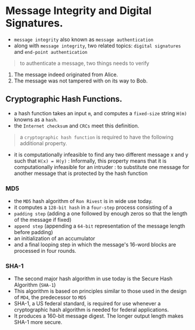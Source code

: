 # Message Integrity and Digital Signatures.

- `message integrity` also known as `message authentication`
- along with `message integrity`, two related topics: `digital signatures` and `end-point authentication`

> to authenticate a message, two things needs to verify
1. The message indeed originated from Alice.
2. The message was not tampered with on its way to Bob.

## Cryptographic Hash Functions.

- a hash function takes an input `m`, and computes a `fixed-size` string `H(m)` knowns as a `hash`.
- the `Internet checksum` and `CRCs` meet this definition.

> a `cryptographic hash function` is required to have the following additional property.
- it is computationally infeasible to find any two different message x and y such that `H(x) = H(y)`
: Informally, this property means that it is computationally infeasible for an intruder 
: to substitute one message for another message that is protected by the hash function

### MD5

- the `MD5` hash algorithm of `Ron Rivest` is in wide use today.
- it computes a `128-bit hash` in a `four-step` process consisting of a
- `padding step` (adding a one followed by enough zeros so that the length of the message if fixed)
- `append step` (appending a `64-bit` representation of the message length before padding)
- an initialization of an accumulator
- and a final looping step in which the message's 16-word blocks are processed in four rounds.

### SHA-1

- The second major hash algorithm in use today is the Secure Hash Algorithm (`SHA-1`)
- This algorithm is based on principles similar to those used in the design of `MD4`, the predecessor to `MD5`
- SHA-1, a US federal standard, is required for use whenever a cryptographic hash algorithm is needed for federal applications.
- It produces a 160-bit message digest. The longer output length makes SHA-1 more secure.
